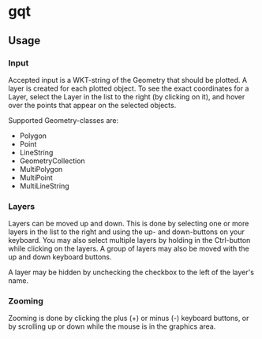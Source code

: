 # gqt

## Usage
### Input
Accepted input is a WKT-string of the Geometry that should be plotted. A layer is created for each plotted object. To see the exact coordinates for a Layer, select the Layer in the list to the right (by clicking on it), and hover over the points that appear on the selected objects.

Supported Geometry-classes are:
- Polygon
- Point
- LineString
- GeometryCollection
- MultiPolygon
- MultiPoint
- MultiLineString

### Layers
Layers can be moved up and down. This is done by selecting one or more layers in the list to the right and using the up- and down-buttons on your keyboard. You may also select multiple layers by holding in the Ctrl-button while clicking on the layers. A group of layers may also be moved with the up and down keyboard buttons.

A layer may be hidden by unchecking the checkbox to the left of the layer's name.

### Zooming
Zooming is done by clicking the plus (+) or minus (-) keyboard buttons, or by scrolling up or down while the mouse is in the graphics area.


